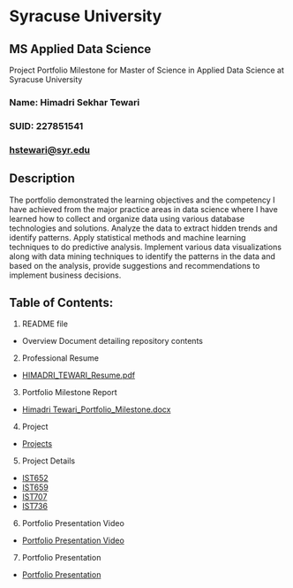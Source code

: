 # Syracuse University
## MS Applied Data Science
Project Portfolio Milestone for Master of Science in Applied Data Science at Syracuse University 
### Name: Himadri Sekhar Tewari
### SUID: 227851541
### hstewari@syr.edu
## Description
The portfolio demonstrated the learning objectives and the competency I have achieved from the major practice areas in data science where I have learned how to collect and organize data using various database technologies and solutions. Analyze the data to extract hidden trends and identify patterns. Apply statistical methods and machine learning techniques to do predictive analysis. Implement various data visualizations along with data mining techniques to identify the patterns in the data and based on the analysis, provide suggestions and recommendations to implement business decisions.
## Table of Contents:
1. README file
* Overview Document detailing repository contents
2. Professional Resume
* [HIMADRI_TEWARI_Resume.pdf](https://github.com/hstewari/Syracuse-MS-Applied-Data-Science-Portfolio/blob/master/HIMADRI_TEWARI_Resume.pdf)
3. Portfolio Milestone Report
* [Himadri Tewari_Portfolio_Milestone.docx](https://github.com/hstewari/Syracuse-MS-Applied-Data-Science-Portfolio/blob/master/Himadri%20Tewari_Portfolio_Milestone.docx)
4. Project
* [Projects](https://github.com/hstewari/Syracuse-MS-Applied-Data-Science-Portfolio/tree/master/Projects)
5. Project Details
* [IST652](https://github.com/hstewari/Syracuse-MS-Applied-Data-Science-Portfolio/tree/master/Projects/IST652)
* [IST659](https://github.com/hstewari/Syracuse-MS-Applied-Data-Science-Portfolio/tree/master/Projects/IST659)
* [IST707](https://github.com/hstewari/Syracuse-MS-Applied-Data-Science-Portfolio/tree/master/Projects/IST707)
* [IST736](https://github.com/hstewari/Syracuse-MS-Applied-Data-Science-Portfolio/tree/master/Projects/IST736)
6. Portfolio Presentation Video
* [Portfolio Presentation Video](https://github.com/hstewari/Syracuse-MS-Applied-Data-Science-Portfolio/blob/master/Himadri_Tewari_Presentation%20Video.mp4)
7. Portfolio Presentation
* [Portfolio Presentation](https://github.com/hstewari/Syracuse-MS-Applied-Data-Science-Portfolio/tree/master/Presentation)



